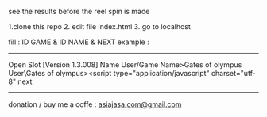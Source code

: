 see the results before the reel spin is made

1.clone this repo
2. edit file index.html
3. go to localhost

fill : ID GAME & ID NAME & NEXT
example :
******************************************
Open Slot [Version 1.3.008]
Name User/Game Name>Gates of olympus
User\Gates of olympus><script type="application/javascript" charset="utf-8"
</script>next
******************************************

donation / buy me a coffe : asiajasa.com@gmail.com
